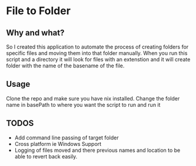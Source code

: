 # File to Folder 

## Why and what?

So I created this application to automate the process of creating folders for specific files and moving them into that folder manually. When you run this script and a directory it will look for files with an extenstion and it will create folder with the name of the basename of the file. 

## Usage
Clone the repo and make sure you have nix installed. Change the folder name in basePath to where you want the script to run and run it

## TODOS
* Add command line passing of target folder
* Cross platform ie Windows Support
* Logging of files moved and there previous names and location to be able to revert back easily. 
